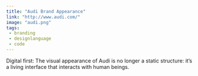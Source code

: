 ```yaml
---
title: "Audi Brand Appearance"
link: "http://www.audi.com/"
image: "audi.png"
tags:
 - branding
 - designlanguage
 - code
---
```


Digital first: The visual appearance of Audi is no longer a static structure: it’s a living interface that interacts with human beings.
